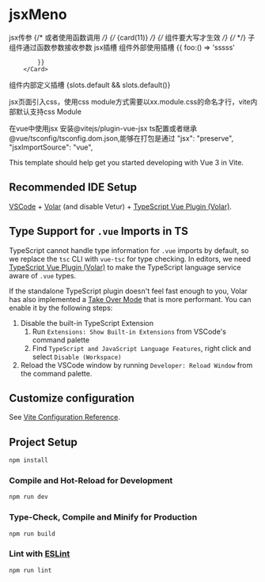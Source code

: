 # jsxMeno 

jsx传参
        {/*  或者使用函数调用 */}
        {/* {card(11)} */}
        {/* 组件要大写才生效 */}
        {/* <Card age={11} name="susu"></Card>  */}
        子组件通过函数参数接收参数
jsx插槽
组件外部使用插槽
 <Card age={11} name="susu" >
            {{
                foo:() => 'sssss'
                
            }}
        </Card>
组件内部定义插槽
 {slots.default && slots.default()}

jsx页面引入css，使用css module方式需要以xx.module.css的命名才行，vite内部默认支持css Module

在vue中使用jsx 安装@vitejs/plugin-vue-jsx
ts配置或者继承@vue/tsconfig/tsconfig.dom.json,能够在打包是通过
 "jsx": "preserve",
    "jsxImportSource": "vue",

This template should help get you started developing with Vue 3 in Vite.

## Recommended IDE Setup

[VSCode](https://code.visualstudio.com/) + [Volar](https://marketplace.visualstudio.com/items?itemName=Vue.volar) (and disable Vetur) + [TypeScript Vue Plugin (Volar)](https://marketplace.visualstudio.com/items?itemName=Vue.vscode-typescript-vue-plugin).

## Type Support for `.vue` Imports in TS

TypeScript cannot handle type information for `.vue` imports by default, so we replace the `tsc` CLI with `vue-tsc` for type checking. In editors, we need [TypeScript Vue Plugin (Volar)](https://marketplace.visualstudio.com/items?itemName=Vue.vscode-typescript-vue-plugin) to make the TypeScript language service aware of `.vue` types.

If the standalone TypeScript plugin doesn't feel fast enough to you, Volar has also implemented a [Take Over Mode](https://github.com/johnsoncodehk/volar/discussions/471#discussioncomment-1361669) that is more performant. You can enable it by the following steps:

1. Disable the built-in TypeScript Extension
    1) Run `Extensions: Show Built-in Extensions` from VSCode's command palette
    2) Find `TypeScript and JavaScript Language Features`, right click and select `Disable (Workspace)`
2. Reload the VSCode window by running `Developer: Reload Window` from the command palette.

## Customize configuration

See [Vite Configuration Reference](https://vitejs.dev/config/).

## Project Setup

```sh
npm install
```

### Compile and Hot-Reload for Development

```sh
npm run dev
```

### Type-Check, Compile and Minify for Production

```sh
npm run build
```

### Lint with [ESLint](https://eslint.org/)

```sh
npm run lint
```
